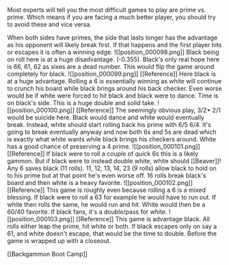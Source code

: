 Most experts will tell you the most difficult games to play are prime vs. prime. Which means if you are facing a much better player, you should try to avoid these and vice versa.

When both sides have primes, the side that lasts longer has the advantage as his opponent will likely break first. If that happens and the first player hits or escapes it is often a winning edge.
![[position_000098.png]]
Black being on roll here is at a huge disadvantage. (-0.355). Black's only real hope here is 66, 61, 62 as sixes are a dead number. This would flip the game around completely for black.
![[position_000099.png]]
[[Reference]]
Here black is at a huge advantage. Rolling a 6 is essentially winning as white will continue to crunch his board while black brings around his back checker. Even worse would be if white were forced to hit black and black were to dance. Time is on black's side. This is a huge double and solid take.
![[position_000100.png]]
[[Reference]]
The seemingly obvious play, 3/2* 2/1 would be suicide here. Black would dance and white would eventually break. Instead, white should start rolling back his prime with 6/5 6/4. It's going to break eventually anyway and now both 6s and 5s are dead which is exactly what white wants while black brings his checkers around. White has a good chance of preserving a 4 prime.
![[position_000101.png]]
[[Reference]]
If black were to roll a couple of quick 6s this is a likely gammon. But if black were to instead double white, white should [[Beaver]]! Any 6 saves black (11 rolls). 11, 12, 13, 14, 23 (9 rolls) allow black to hold on to his prime but at that point he's even worse off. 16 rolls break black's board and then white is a heavy favorite.
![[position_000102.png]]
[[Reference]]
This game is roughly even because rolling a 6 is a mixed blessing. If black were to roll a 63 for example he would have to run out. If white then rolls the same, he would run and hit. White would then be a 60/40 favorite. If black fans, it's a double/pass for white.
![[position_000103.png]]
[[Reference]]
This game is advantage black. All rolls either leap the prime, hit white or both. If black escapes only on say a 61, and white doesn't escape, that would be the time to double. Before the game is wrapped up with a closeout.

[[Backgammon Boot Camp]]



